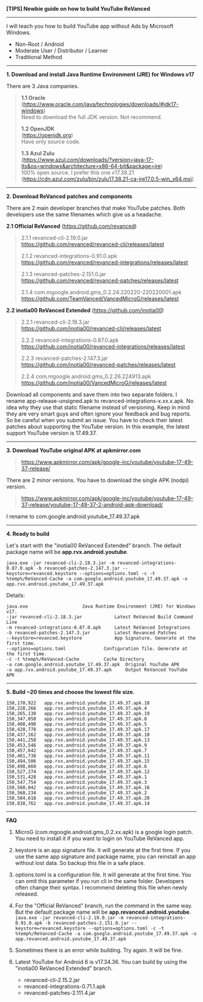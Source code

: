 **\[TIPS\] Newbie guide on how to build YouTube ReVanced**

---

I will teach you how to build YouTube app without Ads by Microsoft Windows.

- Non-Root / Android
- Moderate User / Distributor / Learner
- Traditional Method

---

**1. Download and install Java Runtime Environment (JRE) for Windows v17**

There are 3 Java companies.

> **1.1 Oracle**\
> (https://www.oracle.com/java/technologies/downloads/#jdk17-windows)\
> Need to download the full JDK version. Not recommend.
> 
> **1.2 OpenJDK**\
> (https://openjdk.org)\
> Have only source code.
> 
> **1.3 Azul Zulu**\
> (https://www.azul.com/downloads/?version=java-17-lts&os=windows&architecture=x86-64-bit&package=jre)\
> 100% open source. I prefer this one v17.38.21\
> (https://cdn.azul.com/zulu/bin/zulu17.38.21-ca-jre17.0.5-win_x64.msi)

---

**2. Download ReVanced patches and components**

There are 2 main developer branches that make YouTube patches. Both developers use the same filenames which give us a headache.

**2.1 Official ReVanced** (https://github.com/revanced)

> 2.1.1 revanced-cli-2.19.0.jar\
> https://github.com/revanced/revanced-cli/releases/latest
> 
> 2.1.2 revanced-integrations-0.91.0.apk\
> https://github.com/revanced/revanced-integrations/releases/latest
> 
> 2.1.3 revanced-patches-2.151.0.jar\
> https://github.com/revanced/revanced-patches/releases/latest
> 
> 2.1.4 com.mgoogle.android.gms_0.2.24.220220-220220001.apk\
> https://github.com/TeamVanced/VancedMicroG/releases/latest

**2.2 inotia00 ReVanced Extended** (https://github.com/inotia00)

> 2.2.1 revanced-cli-2.18.3.jar\
> https://github.com/inotia00/revanced-cli/releases/latest
> 
> 2.2.2 revanced-integrations-0.87.0.apk\
> https://github.com/inotia00/revanced-integrations/releases/latest
> 
> 2.2.3 revanced-patches-2.147.3.jar\
> https://github.com/inotia00/revanced-patches/releases/latest
> 
> 2.2.4 com.mgoogle.android.gms_0.2.26.224913.apk\
> https://github.com/inotia00/VancedMicroG/releases/latest

Download all components and save them into two separate folders. I rename app-release-unsigned.apk to revanced-integrations-x.xx.x.apk. No idea why they use that static filename instead of versioning. Keep in mind they are very smart guys and often ignore your feedback and bug reports. So be careful when you submit an issue. You have to check their latest patches about supporting the YouTube version. In this example, the latest support YouTube version is 17.49.37.

---

**3. Download YouTube original APK at apkmirror.com**

> https://www.apkmirror.com/apk/google-inc/youtube/youtube-17-49-37-release/

There are 2 minor versions. You have to download the single APK (nodpi) version.

> https://www.apkmirror.com/apk/google-inc/youtube/youtube-17-49-37-release/youtube-17-49-37-2-android-apk-download/

I rename to com.google.android.youtube_17.49.37.apk

---

**4. Ready to build**

Let's start with the "inotia00 ReVanced Extended" branch. The default package name will be **app.rvx.android.youtube**.

    java.exe -jar revanced-cli-2.18.3.jar -m revanced-integrations-0.87.0.apk -b revanced-patches-2.147.3.jar --keystore=revanced.keystore --options=options.toml -c -t %temp%/ReVanced-Cache -a com.google.android.youtube_17.49.37.apk -o app.rvx.android.youtube_17.49.37.apk

Details:

    java.exe					Java Runtime Environment (JRE) for Windows v17.
    -jar revanced-cli-2.18.3.jar 			Latest ReVanced Build Command Line
    -m revanced-integrations-0.87.0.apk		Latest ReVanced Integrations
    -b revanced-patches-2.147.3.jar			Latest Revanced Patches
    --keystore=revanced.keystore			App Signature. Generate at the first time.
    --options=options.toml				Configuration file. Generate at the first time.
    -c -t %temp%/ReVanced-Cache			Cache Directory
    -a com.google.android.youtube_17.49.37.apk	Original YouTube APK
    -o app.rvx.android.youtube_17.49.37.apk		Output ReVanced YouTube APK

---

**5. Build \~20 times and choose the lowest file size.**
```
150,170,922   app.rvx.android.youtube_17.49.37.apk.18
150,228,266   app.rvx.android.youtube_17.49.37.apk.4
150,265,130   app.rvx.android.youtube_17.49.37.apk.19
150,347,050   app.rvx.android.youtube_17.49.37.apk.8
150,408,490   app.rvx.android.youtube_17.49.37.apk.5
150,420,778   app.rvx.android.youtube_17.49.37.apk.17
150,437,162   app.rvx.android.youtube_17.49.37.apk.10
150,441,258   app.rvx.android.youtube_17.49.37.apk.13
150,453,546   app.rvx.android.youtube_17.49.37.apk.9
150,457,642   app.rvx.android.youtube_17.49.37.apk.7
150,461,738   app.rvx.android.youtube_17.49.37.apk.11
150,494,506   app.rvx.android.youtube_17.49.37.apk.15
150,498,660   app.rvx.android.youtube_17.49.37.apk.6
150,527,274   app.rvx.android.youtube_17.49.37.apk.12
150,531,428   app.rvx.android.youtube_17.49.37.apk.1
150,547,754   app.rvx.android.youtube_17.49.37.apk.3
150,560,042   app.rvx.android.youtube_17.49.37.apk.16
150,568,234   app.rvx.android.youtube_17.49.37.apk.2
150,584,618   app.rvx.android.youtube_17.49.37.apk.20
150,838,762   app.rvx.android.youtube_17.49.37.apk.14
```

---

**FAQ**

1. MicroG (com.mgoogle.android.gms_0.2.xx.apk) is a google login patch. You need to install it if you want to login on YouTube ReVanced app.

2. keystore is an app signature file. It will generate at the first time. If you use the same app signature and package name, you can reinstall an app without lost data. So backup this file in a safe place.

3. options.toml is a configuration file. It will generate at the first time. You can omit this parameter if you run cli in the same folder. Developers often change their syntax. I recommend deleting this file when newly released.

4. For the "Official ReVanced" branch, run the command in the same way. But the default package name will be **app.revanced.android.youtube**.\
`java.exe -jar revanced-cli-2.19.0.jar -m revanced-integrations-0.91.0.apk -b revanced-patches-2.151.0.jar --keystore=revanced.keystore --options=options.toml -c -t %temp%/ReVanced-Cache -a com.google.android.youtube_17.49.37.apk -o app.revanced.android.youtube_17.49.37.apk`  

5. Sometimes there is an error while building. Try again. It will be fine.

6. Latest YouTube for Android 6 is v17.34.36. You can build by using the "inotia00 ReVanced Extended" branch.
   - revanced-cli-2.15.2.jar
   - revanced-integrations-0.71.1.apk
   - revanced-patches-2.111.4.jar






